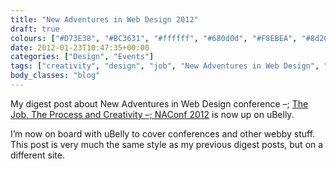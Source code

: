 ```yaml
---
title: "New Adventures in Web Design 2012"
draft: true
colours: ["#D73E38", "#BC3631", "#ffffff", "#680d0d", "#F8EBEA", "#8d2020", "#BC3631"]
date: 2012-01-23T10:47:35+00:00
categories: ["Design", "Events"]
tags: ["creativity", "design", "job", "New Adventures in Web Design", "process", "role"]
body_classes: "blog"
---
```


My digest post about New Adventures in Web Design conference –; [The Job, The Process and Creativity –; NAConf 2012](http://www.ubelly.com/2012/01/the-job-the-process-and-creativity-naconf-2012?WT.mc_id=evn-c-gb--dca-F3-naconf "The Job, The Process and Creativity - NAConf 2012") is now up on uBelly.

I’m now on board with uBelly to cover conferences and other webby stuff. This post is very much the same style as my previous digest posts, but on a different site.

	